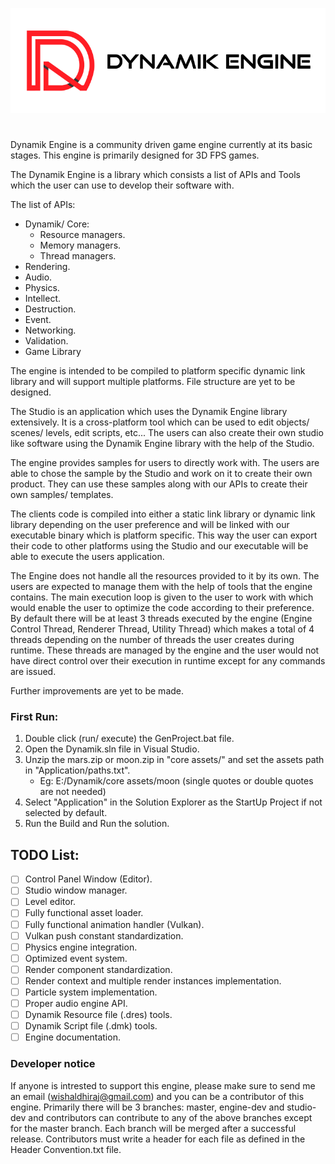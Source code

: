 ![Dynamik Engine Logo](https://github.com/DhirajWishal/Dynamik/blob/master/Dependencies/Assets/icons/Samples/DynamikL.png)
# 
Dynamik Engine is a community driven game engine currently at its basic stages. This engine is primarily
designed for 3D FPS games.

The Dynamik Engine is a library which consists a list of APIs and Tools which the user can use to 
develop their software with. 

The list of APIs:
- Dynamik/ Core:
  - Resource managers.
  - Memory managers.
  - Thread managers.
- Rendering.
- Audio.
- Physics.
- Intellect.
- Destruction.
- Event.
- Networking.
- Validation.
- Game Library

The engine is intended to be compiled to platform specific dynamic link library and will support multiple platforms.
File structure are yet to be designed.

The Studio is an application which uses the Dynamik Engine library extensively. It is a cross-platform tool
which can be used to edit objects/ scenes/ levels, edit scripts, etc... The users can also create their own
studio like software using the Dynamik Engine library with the help of the Studio.

The engine provides samples for users to directly work with. The users are able to chose the sample by the 
Studio and work on it to create their own product. They can use these samples along with our APIs to create
their own samples/ templates. 

The clients code is compiled into either a static link library or dynamic link library depending on the user
preference and will be linked with our executable binary which is platform specific. This way the user can
export their code to other platforms using the Studio and our executable will be able to execute the users 
application. 

The Engine does not handle all the resources provided to it by its own. The users are expected to manage them 
with the help of tools that the engine contains. The main execution loop is given to the user to work with which
would enable the user to optimize the code according to their preference. By default there will be at least 3 
threads executed by the engine (Engine Control Thread, Renderer Thread, Utility Thread) which makes a total of
4 threads depending on the number of threads the user creates during runtime. These threads are managed by the 
engine and the user would not have direct control over their execution in runtime except for any commands are
issued.

Further improvements are yet to be made.

### First Run:
1. Double click (run/ execute) the GenProject.bat file.
2. Open the Dynamik.sln file in Visual Studio.
3. Unzip the mars.zip or moon.zip in "core assets/" and set the assets path in "Application/paths.txt".
   - Eg: E:/Dynamik/core assets/moon    (single quotes or double quotes are not needed)
4. Select "Application" in the Solution Explorer as the StartUp Project if not selected by default.
5. Run the Build and Run the solution. 

## TODO List:
- [ ] Control Panel Window (Editor).
- [ ] Studio window manager.
- [ ] Level editor.
- [ ] Fully functional asset loader.
- [ ] Fully functional animation handler (Vulkan).
- [ ] Vulkan push constant standardization.
- [ ] Physics engine integration.
- [ ] Optimized event system.
- [ ] Render component standardization.
- [ ] Render context and multiple render instances implementation.
- [ ] Particle system implementation.
- [ ] Proper audio engine API.
- [ ] Dynamik Resource file (.dres) tools.
- [ ] Dynamik Script file (.dmk) tools.
- [ ] Engine documentation.

### Developer notice
If anyone is intrested to support this engine, please make sure to send me an email (wishaldhiraj@gmail.com)
and you can be a contributor of this engine.
Primarily there will be 3 branches: master, engine-dev and studio-dev and contributors can contribute to any
of the above branches except for the master branch. Each branch will be merged after a successful release.
Contributors must write a header for each file as defined in the Header Convention.txt file.